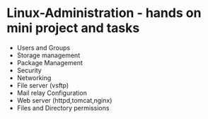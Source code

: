 # Linux-Administration - hands on mini project and tasks
- Users and Groups
- Storage management
- Package Management
- Security
- Networking
- File server (vsftp)
- Mail relay Configuration
- Web server (httpd,tomcat,nginx)
- Files and Directory permissions
  
